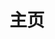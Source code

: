 ---
layout: home
title: 主页
hero:
  name: aboutTrans
  text: "跨性别相关知识科普站\n你想知道的都在这里"
  image:
    src: /twi.png
  actions:
    - theme: brand
      text: 查看文档
      link: welcome.md
features:
  - icon: 📑
    title: "#概念"
    details: 跨性别相关概念词条
  - icon: 💬
    title: "#问答"
    details: 跨性别相关知识问答
  - icon: 📖
    title: "#文章"
    details: 跨性别相关转载文章
---
